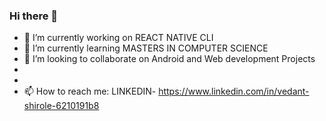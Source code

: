 ### Hi there 👋

- 🔭 I’m currently working on REACT NATIVE CLI
- 🌱 I’m currently learning MASTERS IN COMPUTER SCIENCE 
- 👯 I’m looking to collaborate on Android and Web development Projects
- 
-
- 📫 How to reach me: 
LINKEDIN- https://www.linkedin.com/in/vedant-shirole-6210191b8

